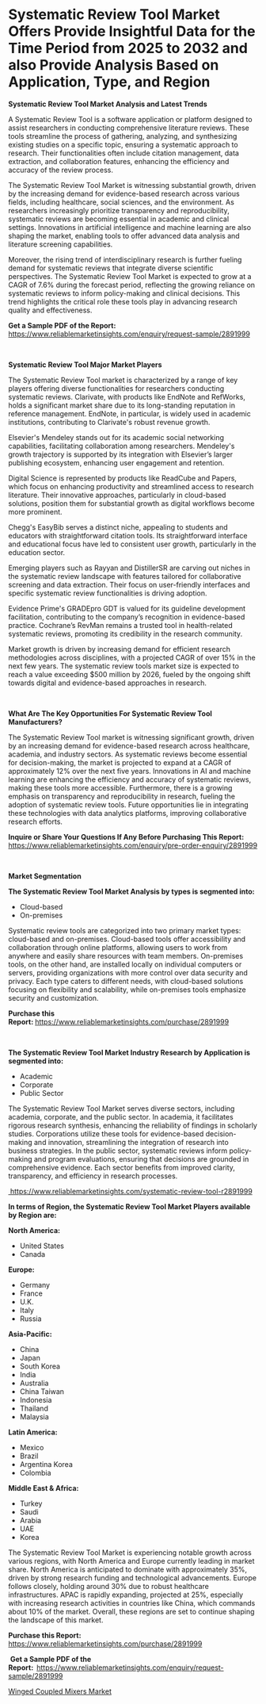 <p><h1>Systematic Review Tool Market Offers Provide Insightful Data for the Time Period from 2025 to 2032 and also Provide Analysis Based on Application, Type, and Region</h1></p><p><strong>Systematic Review Tool Market Analysis and Latest Trends</strong></p>
<p><p>A Systematic Review Tool is a software application or platform designed to assist researchers in conducting comprehensive literature reviews. These tools streamline the process of gathering, analyzing, and synthesizing existing studies on a specific topic, ensuring a systematic approach to research. Their functionalities often include citation management, data extraction, and collaboration features, enhancing the efficiency and accuracy of the review process.</p><p>The Systematic Review Tool Market is witnessing substantial growth, driven by the increasing demand for evidence-based research across various fields, including healthcare, social sciences, and the environment. As researchers increasingly prioritize transparency and reproducibility, systematic reviews are becoming essential in academic and clinical settings. Innovations in artificial intelligence and machine learning are also shaping the market, enabling tools to offer advanced data analysis and literature screening capabilities. </p><p>Moreover, the rising trend of interdisciplinary research is further fueling demand for systematic reviews that integrate diverse scientific perspectives. The Systematic Review Tool Market is expected to grow at a CAGR of 7.6% during the forecast period, reflecting the growing reliance on systematic reviews to inform policy-making and clinical decisions. This trend highlights the critical role these tools play in advancing research quality and effectiveness.</p></p>
<p><strong>Get a Sample PDF of the Report:&nbsp;</strong> <a href="https://www.reliablemarketinsights.com/enquiry/request-sample/2891999?utm_campaign=2991&utm_medium=2&utm_source=Github&utm_content=ia&utm_term=15032025&utm_id=systematic-review-tool">https://www.reliablemarketinsights.com/enquiry/request-sample/2891999</a></p>
<p>&nbsp;</p>
<p><strong>Systematic Review Tool Major Market Players</strong></p>
<p><p>The Systematic Review Tool market is characterized by a range of key players offering diverse functionalities for researchers conducting systematic reviews. Clarivate, with products like EndNote and RefWorks, holds a significant market share due to its long-standing reputation in reference management. EndNote, in particular, is widely used in academic institutions, contributing to Clarivate's robust revenue growth.</p><p>Elsevier's Mendeley stands out for its academic social networking capabilities, facilitating collaboration among researchers. Mendeley's growth trajectory is supported by its integration with Elsevier’s larger publishing ecosystem, enhancing user engagement and retention.</p><p>Digital Science is represented by products like ReadCube and Papers, which focus on enhancing productivity and streamlined access to research literature. Their innovative approaches, particularly in cloud-based solutions, position them for substantial growth as digital workflows become more prominent.</p><p>Chegg's EasyBib serves a distinct niche, appealing to students and educators with straightforward citation tools. Its straightforward interface and educational focus have led to consistent user growth, particularly in the education sector.</p><p>Emerging players such as Rayyan and DistillerSR are carving out niches in the systematic review landscape with features tailored for collaborative screening and data extraction. Their focus on user-friendly interfaces and specific systematic review functionalities is driving adoption.</p><p>Evidence Prime's GRADEpro GDT is valued for its guideline development facilitation, contributing to the company’s recognition in evidence-based practice. Cochrane’s RevMan remains a trusted tool in health-related systematic reviews, promoting its credibility in the research community.</p><p>Market growth is driven by increasing demand for efficient research methodologies across disciplines, with a projected CAGR of over 15% in the next few years. The systematic review tools market size is expected to reach a value exceeding $500 million by 2026, fueled by the ongoing shift towards digital and evidence-based approaches in research. </p></p>
<p>&nbsp;</p>
<p><strong>What Are The Key Opportunities For Systematic Review Tool Manufacturers?</strong></p>
<p><p>The Systematic Review Tool market is witnessing significant growth, driven by an increasing demand for evidence-based research across healthcare, academia, and industry sectors. As systematic reviews become essential for decision-making, the market is projected to expand at a CAGR of approximately 12% over the next five years. Innovations in AI and machine learning are enhancing the efficiency and accuracy of systematic reviews, making these tools more accessible. Furthermore, there is a growing emphasis on transparency and reproducibility in research, fueling the adoption of systematic review tools. Future opportunities lie in integrating these technologies with data analytics platforms, improving collaborative research efforts.</p></p>
<p><strong>Inquire or Share Your Questions If Any Before Purchasing This Report:</strong> <a href="https://www.reliablemarketinsights.com/enquiry/pre-order-enquiry/2891999?utm_campaign=2991&utm_medium=2&utm_source=Github&utm_content=ia&utm_term=15032025&utm_id=systematic-review-tool">https://www.reliablemarketinsights.com/enquiry/pre-order-enquiry/2891999</a></p>
<p>&nbsp;</p>
<p><strong>Market Segmentation</strong></p>
<p><strong>The Systematic Review Tool Market Analysis by types is segmented into:</strong></p>
<p><ul><li>Cloud-based</li><li>On-premises</li></ul></p>
<p><p>Systematic review tools are categorized into two primary market types: cloud-based and on-premises. Cloud-based tools offer accessibility and collaboration through online platforms, allowing users to work from anywhere and easily share resources with team members. On-premises tools, on the other hand, are installed locally on individual computers or servers, providing organizations with more control over data security and privacy. Each type caters to different needs, with cloud-based solutions focusing on flexibility and scalability, while on-premises tools emphasize security and customization.</p></p>
<p><strong>Purchase this Report:&nbsp;</strong><a href="https://www.reliablemarketinsights.com/purchase/2891999?utm_campaign=2991&utm_medium=2&utm_source=Github&utm_content=ia&utm_term=15032025&utm_id=systematic-review-tool">https://www.reliablemarketinsights.com/purchase/2891999</a></p>
<p>&nbsp;</p>
<p><strong>The Systematic Review Tool Market Industry Research by Application is segmented into:</strong></p>
<p><ul><li>Academic</li><li>Corporate</li><li>Public Sector</li></ul></p>
<p><p>The Systematic Review Tool Market serves diverse sectors, including academia, corporate, and the public sector. In academia, it facilitates rigorous research synthesis, enhancing the reliability of findings in scholarly studies. Corporations utilize these tools for evidence-based decision-making and innovation, streamlining the integration of research into business strategies. In the public sector, systematic reviews inform policy-making and program evaluations, ensuring that decisions are grounded in comprehensive evidence. Each sector benefits from improved clarity, transparency, and efficiency in research processes.</p></p>
<p><a href="https://www.reliablemarketinsights.com/systematic-review-tool-r2891999?utm_campaign=2991&utm_medium=2&utm_source=Github&utm_content=ia&utm_term=15032025&utm_id=systematic-review-tool">&nbsp;https://www.reliablemarketinsights.com/systematic-review-tool-r2891999</a></p>
<p><strong>In terms of Region, the Systematic Review Tool Market Players available by Region are:</strong></p>
<p>
    <p> <strong> North America: </strong>
        <ul>
            <li>United States</li>
            <li>Canada</li>
        </ul>
        </p> 
    <p> <strong> Europe: </strong>
        <ul>
            <li>Germany</li>
            <li>France</li>
            <li>U.K.</li>
            <li>Italy</li>
            <li>Russia</li>
        </ul>
        </p> 
    <p> <strong> Asia-Pacific: </strong>
        <ul>
            <li>China</li>
            <li>Japan</li>
            <li>South Korea</li>
            <li>India</li>
            <li>Australia</li>
            <li>China Taiwan</li>
            <li>Indonesia</li>
            <li>Thailand</li>
            <li>Malaysia</li>
        </ul>
        </p> 
    <p> <strong> Latin America: </strong>
        <ul>
            <li>Mexico</li>
            <li>Brazil</li>
            <li>Argentina Korea</li>
            <li>Colombia</li>
        </ul>
        </p> 
    <p> <strong> Middle East & Africa: </strong>
        <ul>
            <li>Turkey</li>
            <li>Saudi</li>
            <li>Arabia</li>
            <li>UAE</li>
            <li>Korea</li>
        </ul>
    </p>
    </p>
<p><p>The Systematic Review Tool Market is experiencing notable growth across various regions, with North America and Europe currently leading in market share. North America is anticipated to dominate with approximately 35%, driven by strong research funding and technological advancements. Europe follows closely, holding around 30% due to robust healthcare infrastructures. APAC is rapidly expanding, projected at 25%, especially with increasing research activities in countries like China, which commands about 10% of the market. Overall, these regions are set to continue shaping the landscape of this market.</p></p>
<p><strong>Purchase this Report: </strong><a href="https://www.reliablemarketinsights.com/purchase/2891999?utm_campaign=2991&utm_medium=2&utm_source=Github&utm_content=ia&utm_term=15032025&utm_id=systematic-review-tool">https://www.reliablemarketinsights.com/purchase/2891999</a></p>
<p>&nbsp;<strong>Get a Sample PDF of the Report:&nbsp;&nbsp;</strong><a href="https://www.reliablemarketinsights.com/enquiry/request-sample/2891999?utm_campaign=2991&utm_medium=2&utm_source=Github&utm_content=ia&utm_term=15032025&utm_id=systematic-review-tool">https://www.reliablemarketinsights.com/enquiry/request-sample/2891999</a></p>
<p><strong></strong></p>
<p><p><a href="https://github.com/saaindosya/Market-Research-Report-List-1/blob/main/winged-coupled-mixers-market.md?utm_campaign=2991&utm_medium=2&utm_source=Github&utm_content=ia&utm_term=15032025&utm_id=systematic-review-tool">Winged Coupled Mixers Market</a></p></p>